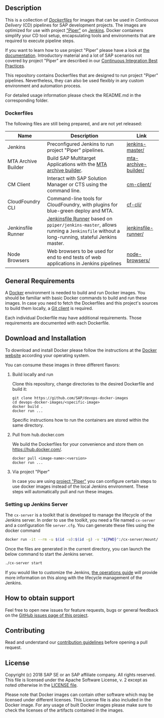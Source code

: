 ## Description

This is a collection of [_Dockerfiles_](https://docs.docker.com/engine/reference/builder/) for images that can be used in _Continuous Delivery_ (CD) pipelines 
for SAP development projects. The images are optimized for use with project ["Piper"](https://github.com/SAP/jenkins-library) on [Jenkins](https://jenkins.io/). Docker containers simplify your CD tool setup, encapsulating 
tools and environments that are required to execute pipeline steps.

If you want to learn how to use project "Piper" please have a look at [the documentation](https://github.com/SAP/jenkins-library/blob/master/README.md). Introductory material and a lot of SAP scenarios not covered by project "Piper" are described in our [Continuous Integration Best Practices](https://developers.sap.com/tutorials/ci-best-practices-intro.html).

This repository contains Dockerfiles that are designed to run project "Piper" pipelines. Nevertheless, they can also be used flexibly in any custom environment and automation process.

For detailed usage information please check the README.md in the corresponding folder.

### Dockerfiles

The following files are still being prepared, and are not yet released:

| Name | Description | Link |
|------|-------------|------|
| Jenkins | Preconfigured Jenkins to run project "Piper" pipelines. | [jenkins-master/](jenkins-master/) |
| MTA Archive Builder | Build SAP Multitarget Applications with the [MTA archive builder](https://help.sap.com/viewer/58746c584026430a890170ac4d87d03b/Cloud/en-US/ba7dd5a47b7a4858a652d15f9673c28d.html). | [mta-archive-builder/](mta-archive-builder/) |
| CM Client | Interact with SAP Solution Manager or CTS using the command line. | [cm-client/](cm-client/) |
| CloudFoundry CLI | Command-line tools for CloudFoundry, with plugins for blue-green deploy and MTA. | [cf-cli/](cf-cli/) |
| Jenkinsfile Runner| [Jenkinsfile Runner](https://github.com/jenkinsci/jenkinsfile-runner) based on `ppiper/jenkins-master`, allows running a `Jenkinsfile` without a long-running, stateful Jenkins master. | [jenkinsfile-runner/](jenkinsfile-runner/) |
| Node Browsers | Web browsers to be used for end to end tests of web applications in Jenkins pipelines | [node-browsers/](node-browsers/) |

## General Requirements

A [Docker](https://www.docker.com/) environment is needed to build and run Docker images. You should be familiar with basic Docker commands to build and run these images. In case you need to fetch the Dockerfiles and this project's sources to build them locally, a [Git client](https://git-scm.com/) is required.

Each individual Dockerfile may have additional requirements. Those requirements are documented with each Dockerfile.

## Download and Installation

To download and install Docker please follow the instructions at the [Docker website](https://www.docker.com/get-started) according your operating system.

You can consume these images in three different flavors:

1. Build locally and run

    Clone this repository, change directories to the desired Dockerfile and build it:
    
    ````
    git clone https://github.com/SAP/devops-docker-images
    cd devops-docker-images/<specific-image>
    docker build .
    docker run ...
    ````

    Specific instructions how to run the containers are stored within the same directory.

2. Pull from hub.docker.com

    We build the Dockerfiles for your convenience and store them on https://hub.docker.com/.
    
    ````
    docker pull <image-name>:<version>
    docker run ...
    ````

3. Via project "Piper"

    In case you are using [project "Piper"](https://sap.github.io/jenkins-library/) you can configure certain steps 
    to use docker images instead of the local Jenkins environment. These steps will automatically pull and run these 
    images.
 
### Setting up Jenkins Server
The `cx-server` is a toolkit that is developed to manage the lifecycle of the Jenkins server.
In order to use the toolkit, you need a file named `cx-server` and a configuration file `server.cfg`. 
You can generate these files using the docker command

```sh
docker run -it --rm -u $(id -u):$(id -g) -v "${PWD}":/cx-server/mount/ ppiper/cx-server-companion:latest init-cx-server
``` 

Once the files are generated in the current directory, you can launch the below command to start the Jenkins server.

```sh
./cx-server start
```

If you would like to customize the Jenkins, [the operations guide](https://github.com/SAP/devops-docker-images/blob/master/docs/operations/cx-server-operations-guide.md) will provide more information on this along with the lifecycle management of the Jenkins. 

## How to obtain support

Feel free to open new issues for feature requests, bugs or general feedback on
the [GitHub issues page of this project][devops-docker-images-issues].

## Contributing

Read and understand our [contribution guidelines][contribution]
before opening a pull request.

## License

Copyright (c) 2018 SAP SE or an SAP affiliate company. All rights reserved.
This file is licensed under the Apache Software License, v. 2 except as noted
otherwise in the [LICENSE file][license].

Please note that Docker images can contain other software which may be licensed under different licenses. This License file is also included in the Docker image. For any usage of built Docker images please make sure to check the licenses of the artifacts contained in the images.

[devops-docker-images-issues]: https://github.com/SAP/devops-docker-images/issues
[license]: https://github.com/SAP/devops-docker-images/blob/master/LICENSE
[contribution]: https://github.com/SAP/devops-docker-images/blob/master/CONTRIBUTING.md
